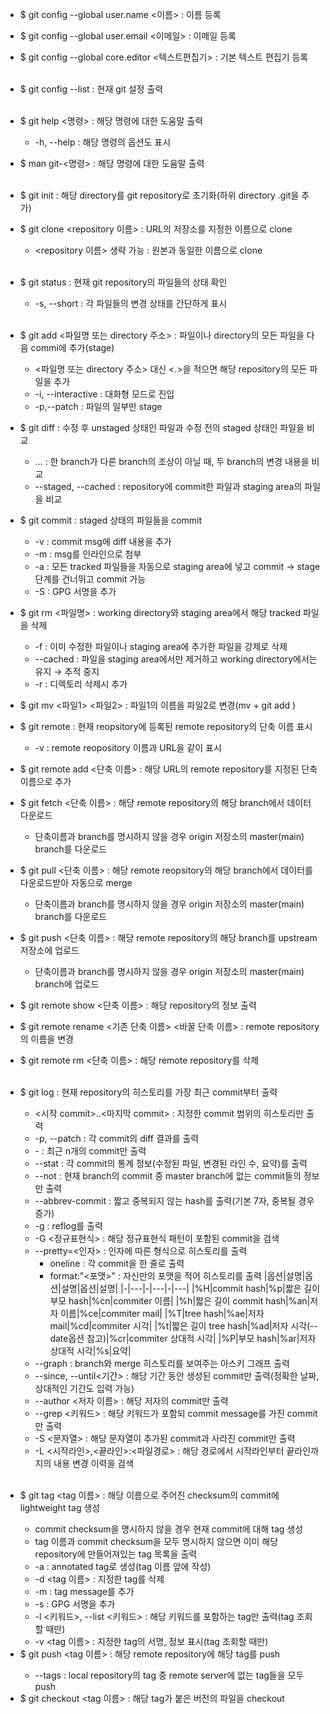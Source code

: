 <!-- <br></br> : 한 줄 띄우기 필요할 때 복사해서 사용--> 
* $ git config --global user.name <이름> : 이름 등록
* $ git config --global user.email <이메일> : 이메일 등록
* $ git config --global core.editor <텍스트편집기> : 기본 텍스트 편집기 등록<br></br>
* $ git config --list : 현재 git 설정 출력<br></br>
* $ git help <명령> : 해당 명령에 대한 도움말 출력
  * -h, --help : 해당 명령의 옵션도 표시
* $ man git-<명령> : 해당 명령에 대한 도움말 출력<br></br>
* $ git init : 해당 directory를 git repository로 초기화(하위 directory .git을 추가)
* $ git clone <URL> <repository 이름> : URL의 저장소를 지정한 이름으로 clone
  * <repository 이름> 생략 가능 : 원본과 동일한 이름으로 clone<br></br>
* $ git status : 현재 git repository의 파일들의 상태 확인
  * -s, --short : 각 파일들의 변경 상태를 간단하게 표시<br></br>
* $ git add <파일명 또는 directory 주소> : 파일이나 directory의 모든 파일을 다음 commi에 추가(stage)
  * <파일명 또는 directory 주소> 대신 <.>을 적으면 해당 repository의 모든 파일을 추가
  * -i, --interactive : 대화형 모드로 진입
  * -p,--patch : 파일의 일부만 stage
* $ git diff : 수정 후 unstaged 상태인 파일과 수정 전의 staged 상태인 파일을 비교
  * <branch1>...<branch2> : 한 branch가 다른 branch의 조상이 아닐 때, 두 branch의 변경 내용을 비교
  * --staged, --cached : repository에 commit한 파일과 staging area의 파일을 비교
* $ git commit : staged 상태의 파일들을 commit
  * -v : commit msg에 diff 내용을 추가
  * -m <commit msg> : msg를 인라인으로 첨부
  * -a : 모든 tracked 파일들을 자동으로 staging area에 넣고 commit → stage 단계를 건너뛰고 commit 가능
  * -S : GPG 서명을 추가
* $ git rm <파일명> : working directory와 staging area에서 해당 tracked 파일을 삭제
  * -f : 이미 수정한 파일이나 staging area에 추가한 파일을 강제로 삭제
  * --cached : 파일을 staging area에서만 제거하고 working directory에서는 유지 → 추적 중지
  * -r : 디렉토리 삭제시 추가
* $ git mv <파일1> <파일2> : 파일1의 이름을 파일2로 변경(mv + git add )
* $ git remote : 현재 reopsitory에 등록된 remote repository의 단축 이름 표시
  * -v : remote reopository 이름과 URL을 같이 표시
* $ git remote add <단축 이름> <URL> : 해당 URL의 remote repository를 지정된 단축 이름으로 추가
* $ git fetch <단축 이름> <branch> : 해당 remote repository의 해당 branch에서 데이터 다운로드
  * 단축이름과 branch를 명시하지 않을 경우 origin 저장소의 master(main) branch를 다운로드
* $ git pull <단축 이름> <branch> : 해당 remote reopsitory의 해당 branch에서 데이터를 다운로드받아 자동으로 merge

  * 단축이름과 branch를 명시하지 않을 경우 origin 저장소의 master(main) branch를 다운로드
* $ git push <단축 이름> <branch> : 해당 remote repository의 해당 branch를 upstream 저장소에 업로드
  * 단축이름과 branch를 명시하지 않을 경우 origin 저장소의 master(main) branch에 업로드
* $ git remote show <단축 이름> : 해당 repository의 정보 출력
* $ git remote rename <기존 단축 이름> <바꿀 단축 이름> : remote repository의 이름을 변경
* $ git remote rm <단축 이름> : 해당 remote repository를 삭제<br></br>

* $ git log : 현재 repository의 히스토리를 가장 최근 commit부터 출력
  * <시작 commit>..<마지막 commit> : 지정한 commit 범위의 히스토리만 출력
  * -p, --patch : 각 commit의 diff 결과를 출력
  * -<n> : 최근 n개의 commit만 출력
  * --stat : 각 commit의 통계 정보(수정된 파일, 변경된 라인 수, 요약)를 출력
  * --not : 현재 branch의 commit 중 master branch에 없는 commit들의 정보만 출력
  * --abbrev-commit : 짧고 중복되지 않는 hash를 출력(기본 7자, 중복될 경우 증가)
  * -g : reflog를 출력
  * -G <정규표현식> : 해당 정규표현식 패턴이 포함된 commit을 검색
  * --pretty=<인자> : 인자에 따른 형식으로 히스토리를 출력
    * oneline : 각 commit을 한 줄로 출력
    * format:"<포맷>" : 자신만의 포맷을 적어 히스토리를 출력
      |옵션|설명|옵션|설명|옵션|설명|
      |-|---|-|---|-|---|
      |%H|commit hash|%p|짧은 길이 부모 hash|%cn|commiter 이름|
      |%h|짧은 길이 commit hash|%an|저자 이름|%ce|commiter mail|
      |%T|tree hash|%ae|저자 mail|%cd|commiter 시각|
      |%t|짧은 길이 tree hash|%ad|저자 시각(--date옵션 참고)|%cr|commiter 상대적 시각|
      |%P|부모 hash|%ar|저자 상대적 시각|%s|요약|
   * --graph : branch와 merge 히스토리를 보여주는 아스키 그래프 출력
   * --since, --until<기간> : 해당 기간 동안 생성된 commit만 출력(정확한 날짜, 상대적인 기간도 입력 가능)
   * --author <저자 이름> : 해당 저자의 commit만 출력
   * --grep <키워드> : 해당 키워드가 포함되 commit message를 가진 commit만 출력
   * -S <문자열> : 해당 문자열이 추가된 commit과 사라진 commit만 출력
   * -L <시작라인>,<끝라인>:<파일경로> : 해당 경로에서 시작라인부터 끝라인까지의 내용 변경 이력을 검색<br></br>
<!-- 여기까지--> 
* $ git tag <tag 이름> <commit checksum> : 해당 이름으로 주어진 checksum의 commit에 lightweight tag 생성
  * commit checksum을 명시하지 않을 경우 현재 commit에 대해 tag 생성
  * tag 이름과 commit checksum을 모두 명시하지 않으면 이미 해당 repository에 만들어져있는 tag 목록을 출력
  * -a : annotated tag로 생성(tag 이름 앞에 작성)
  * -d <tag 이름> : 지정한 tag를 삭제
  * -m : tag message를 추가
  * -s : GPG 서명을 추가
  * -l <키워드>, --list <키워드> : 해당 키워드를 포함하는 tag만 출력(tag 조회할 때만)
  * -v <tag 이름> : 지정한 tag의 서명, 정보 표시(tag 조회할 때만)
* $ git push <remote repository> <tag 이름> : 해당 remote repository에 해당 tag를 push
  * --tags : local repository의 tag 중 remote server에 없는 tag들을 모두 push
* $ git checkout <tag 이름> : 해당 tag가 붙은 버전의 파일을 checkout
<!-- 여기까지-->
